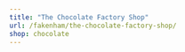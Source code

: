 ```yaml
---
title: "The Chocolate Factory Shop"
url: /fakenham/the-chocolate-factory-shop/
shop: chocolate
---
```

